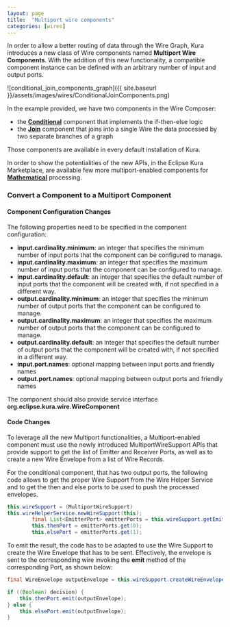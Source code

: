 ```yaml
---
layout: page
title:  "Multiport wire components"
categories: [wires]
---
```


In order to allow a better routing of data through the Wire Graph, Kura introduces a new class of Wire components named **Multiport Wire Components**.
With the addition of this new functionality, a compatible component instance can be defined with an arbitrary number of input and output ports.

![conditional_join_components_graph]({{ site.baseurl }}/assets/images/wires/ConditionalJoinComponents.png)

In the example provided, we have two components in the Wire Composer:
- the **[Conditional](2-kura-wires-conditional.html)** component that implements the if-then-else logic
- the **[Join](3-kura-wires-join.html)** component that joins into a single Wire the data processed by two separate branches of a graph

Those components are available in every default installation of Kura.

In order to show the potentialities of the new APIs, in the Eclipse Kura Marketplace, are available few more multiport-enabled components for **[Mathematical](4-kura-wires-math.html)** processing.

### Convert a Component to a Multiport Component

#### Component Configuration Changes
The following properties need to be specified in the component configuration:
- **input.cardinality.minimum**: an integer that specifies the minimum number of input ports that the component can be configured to manage.
- **input.cardinality.maximum**: an integer that specifies the maximum number of input ports that the component can be configured to manage.
- **input.cardinality.default**: an integer that specifies the default number of input ports that the component will be created with, if not specified in a different way.
- **output.cardinality.minimum**: an integer that specifies the minimum number of output ports that the component can be configured to manage.
- **output.cardinality.maximum**: an integer that specifies the maximum number of output ports that the component can be configured to manage.
- **output.cardinality.default**: an integer that specifies the default number of output ports that the component will be created with, if not specified in a different way.
- **input.port.names**: optional mapping between input ports and friendly names
- **output.port.names**: optional mapping between output ports and friendly names

The component should also provide service interface **org.eclipse.kura.wire.WireComponent**

#### Code Changes
To leverage all the new Multiport functionalities, a Multiport-enabled component must use the newly introduced MultiportWireSupport APIs that provide support to get the list of Emitter and Receiver Ports, as well as to create a new Wire Envelope from a list of Wire Records.

For the conditional component, that has two output ports, the following code allows to get the proper Wire Support from the Wire Helper Service and to get the then and else ports to be used to push the processed envelopes. 

```java
this.wireSupport = (MultiportWireSupport) 
this.wireHelperService.newWireSupport(this);
        final List<EmitterPort> emitterPorts = this.wireSupport.getEmitterPorts();
        this.thenPort = emitterPorts.get(0);
        this.elsePort = emitterPorts.get(1);
```

To emit the result, the code has to be adapted to use the Wire Support to create the Wire Envelope that has to be sent. Effectively, the envelope is sent to the corresponding wire invoking the **emit** method of the corresponding Port, as shown below:

```java
final WireEnvelope outputEnvelope = this.wireSupport.createWireEnvelope(inputRecords);

if ((Boolean) decision) {
    this.thenPort.emit(outputEnvelope);
} else {
    this.elsePort.emit(outputEnvelope);
}
````
